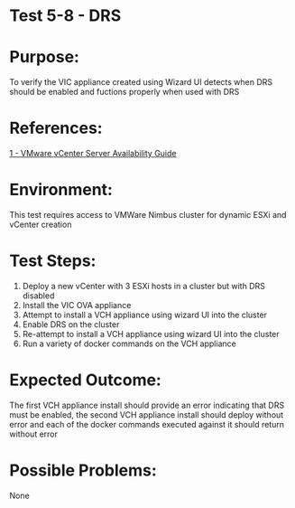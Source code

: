 Test 5-8 - DRS
=======

# Purpose:
To verify the VIC appliance created using Wizard UI detects when DRS should be enabled and fuctions properly when used with DRS

# References:
[1 - VMware vCenter Server Availability Guide](http://www.vmware.com/files/pdf/techpaper/vmware-vcenter-server-availability-guide.pdf)

# Environment:
This test requires access to VMWare Nimbus cluster for dynamic ESXi and vCenter creation

# Test Steps:
1. Deploy a new vCenter with 3 ESXi hosts in a cluster but with DRS disabled
2. Install the VIC OVA appliance
3. Attempt to install a VCH appliance using wizard UI into the cluster
4. Enable DRS on the cluster
5. Re-attempt to install a VCH appliance using wizard UI into the cluster
6. Run a variety of docker commands on the VCH appliance

# Expected Outcome:
The first VCH appliance install should provide an error indicating that DRS must be enabled, the second VCH appliance install should deploy without error and each of the docker commands executed against it should return without error

# Possible Problems:
None

